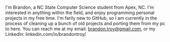 I'm Brandon, a NC State Computer Science student from Apex, NC. I'm interested in anything within the field, and enjoy programming personal projects in my free time.
I'm farily new to GitHub, so I am currently in the process of cleaning up a bunch of old projects and porting them from my pc to here.
You can reach me at my email: brandon.troy@gmail.com, or my LinkedIn: linkedin.com/in/brandontroy/
